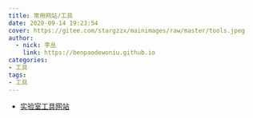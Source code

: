 ```yaml
---
title: 常用网站/工具
date: 2020-09-14 19:23:54
cover: https://gitee.com/stargzzx/mainimages/raw/master/tools.jpeg
author:
  - nick: 李丛
    link: https://benpaodewoniu.github.io
categories:
- 工具
tags:
- 工具
---
```

- [实验室工具网站](https://stargzzx.github.io/tools/)

